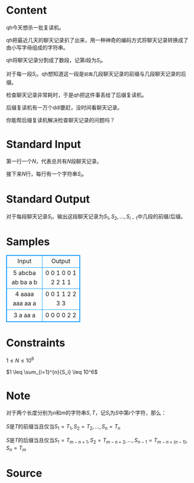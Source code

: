 
# Content

qh今天想杀一批复读机。

qh把最近几天的聊天记录扒了出来，用一种神奇的编码方式将聊天记录转换成了由小写字母组成的字符串。

qh将聊天记录分割成了数段，记第$i$段为$S_i$。

对于每一段$S_i$，qh想知道这一段是`前面`几段聊天记录的前缀与几段聊天记录的后缀。

检查聊天记录非常耗时，于是qh把这件事丢给了后缀复读机。

后缀复读机有一万个ddl要赶，没时间看聊天记录。

你能帮后缀复读机解决检查聊天记录的问题吗？

# Standard Input

第一行一个$N$，代表总共有$N$段聊天记录。

接下来$N$行，每行有一个字符串$S_i$。

# Standard Output

对于每段聊天记录$S_i$，输出这段聊天记录为$S_1,S_2,...,S_{i-1}$中几段的前缀/后缀。

# Samples

<style>
        table,table tr th, table tr td { border:1px solid #0094ff; }
        table { width: 200px; min-height: 25px; line-height: 25px; text-align: center; border-collapse: collapse;}   
    </style>
<table>
	<tr>
		<td>Input</td>
		<td>Output</td>
	</tr>
<tr><td>5
abcba
ab
ba
a
b
</td><td>0 0
1 0
0 1
2 2
1 1
</td></tr><tr><td>4
aaaa
aaa
aa
a</td><td>0 0
1 1
2 2
3 3
</td></tr><tr><td>3
a
aa
a</td><td>0 0
0 0
2 2</td></tr></table>


# Constraints

$1 \leq N \leq 10^6$

$1 \leq \sum_{i=1}^{n}{S_i} \leq 10^6$

# Note

对于两个长度分别为$n$和$m$的字符串$S,T$，记$S_i$为$S$中第$i$个字符，那么：

$S$是$T$的前缀当且仅当$S_1=T_1,S_2=T_2,...,S_n=T_n$

$S$是$T$的后缀当且仅当$S_1=T_{m-n+1},S_2=T_{m-n+2},...,S_{n-1}=T_{m-n+(n-1)},S_n=T_m$

# Source


